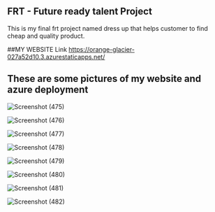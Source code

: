 ## FRT - Future ready talent Project

This is my final frt project named dress up that helps customer to find cheap and quality product.

##MY WEBSITE Link https://orange-glacier-027a52d10.3.azurestaticapps.net/


## These are some pictures of my website and azure deployment

![Screenshot (475)](https://github.com/gargvats/final_pro/assets/123257034/ee4673b7-1800-44bd-be6b-c5e9bf4adfb0)


![Screenshot (476)](https://github.com/gargvats/final_pro/assets/123257034/d90e4d4f-98f5-4fed-b8d6-b8e942907267)



![Screenshot (477)](https://github.com/gargvats/final_pro/assets/123257034/362a6eae-7756-483e-88b5-7345b4fd55d6)


![Screenshot (478)](https://github.com/gargvats/final_pro/assets/123257034/b831dba5-af24-484d-b32a-28534d52daed)



![Screenshot (479)](https://github.com/gargvats/final_pro/assets/123257034/a7cc3466-c444-4751-b372-e40b7b7dbbb4)


![Screenshot (480)](https://github.com/gargvats/final_pro/assets/123257034/e6c608a2-2c9f-49ca-934a-4e5106fdb408)


![Screenshot (481)](https://github.com/gargvats/final_pro/assets/123257034/f0ae9da3-fb80-4a30-8f47-b1cdc24294fb)


![Screenshot (482)](https://github.com/gargvats/final_pro/assets/123257034/c186f317-b600-4843-847f-a64d22b6fa89)






